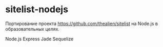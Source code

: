 sitelist-nodejs
===============
Портирование проекта https://github.com/thealien/sitelist на Node.js в образовательных целях.

Node.js
Express
Jade
Sequelize

